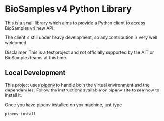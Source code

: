 # BioSamples v4 Python Library

This is a small library which aims to provide a Python client
to access BioSamples v4 new API.

The client is still under heavy development, so any contribution is very
well welcomed.

Disclaimer: This is a test project and not officially supported by the AIT or BioSamples teams at this time.

## Local Development
This project uses [pipenv](https://pypi.python.org/pypi/pipenv) to handle
both the virtual environment and the dependencies.
Follow the instructions available on pipenv site to see how to install it.

Once you have pipenv installed on you machine, just type
```bash
pipenv install
```

